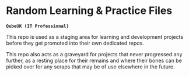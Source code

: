 # Random Learning & Practice Files

**`QubeUK (IT Professional)`**

This repo is used as a staging area for learning and development projects before they get promoted into their own dedicated repos. 

This repo also acts as a graveyard for projects that never progressed any further, as a resting place for their remains and where their bones can be picked over for any scraps that may be of use elsewhere in the future.


